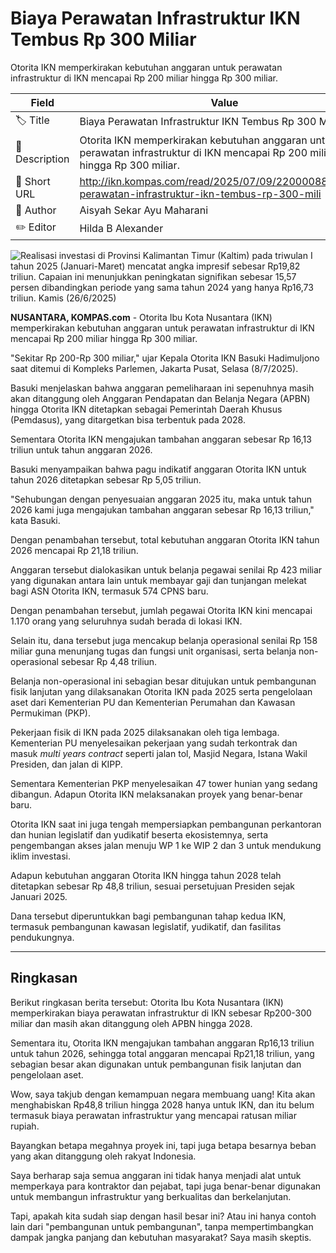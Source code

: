 # Biaya Perawatan Infrastruktur IKN Tembus Rp 300 Miliar

Otorita IKN memperkirakan kebutuhan anggaran untuk perawatan infrastruktur di IKN mencapai Rp 200 miliar hingga Rp 300 miliar.

| Field         | Value                                                       |
|---------------|-------------------------------------------------------------|
| 🏷️ Title       | Biaya Perawatan Infrastruktur IKN Tembus Rp 300 Miliar |
| 📝 Description | Otorita IKN memperkirakan kebutuhan anggaran untuk perawatan infrastruktur di IKN mencapai Rp 200 miliar hingga Rp 300 miliar. |
| 🔗 Short URL   | http://ikn.kompas.com/read/2025/07/09/220000887/biaya-perawatan-infrastruktur-ikn-tembus-rp-300-mili |
| 👤 Author      | Aisyah Sekar Ayu Maharani |
| ✏️ Editor      | Hilda B Alexander |

![Realisasi investasi di Provinsi Kalimantan Timur (Kaltim) pada triwulan I tahun 2025 (Januari-Maret) mencatat angka impresif sebesar Rp19,82 triliun. Capaian ini menunjukkan peningkatan signifikan sebesar 15,57 persen dibandingkan periode yang sama tahun 2024 yang hanya Rp16,73 triliun. Kamis (26/6/2025)](https://asset.kompas.com/crops/HhNPoyTHQqnqXDe6yIpSdyRzTe4=/0x0:0x0/750x500/data/photo/2025/06/26/685cfce4d147f.jpg)

**NUSANTARA, KOMPAS.com** - Otorita Ibu Kota Nusantara (IKN) memperkirakan kebutuhan anggaran untuk perawatan infrastruktur di IKN mencapai Rp 200 miliar hingga Rp 300 miliar.

\"Sekitar Rp 200-Rp 300 miliar,\" ujar Kepala Otorita IKN Basuki Hadimuljono saat ditemui di Kompleks Parlemen, Jakarta Pusat, Selasa (8/7/2025).

Basuki menjelaskan bahwa anggaran pemeliharaan ini sepenuhnya masih akan ditanggung oleh Anggaran Pendapatan dan Belanja Negara (APBN) hingga Otorita IKN ditetapkan sebagai Pemerintah Daerah Khusus (Pemdasus), yang ditargetkan bisa terbentuk pada 2028.

Sementara Otorita IKN mengajukan tambahan anggaran sebesar Rp 16,13 triliun untuk tahun anggaran 2026.

Basuki menyampaikan bahwa pagu indikatif anggaran Otorita IKN untuk tahun 2026 ditetapkan sebesar Rp 5,05 triliun.

\"Sehubungan dengan penyesuaian anggaran 2025 itu, maka untuk tahun 2026 kami juga mengajukan tambahan anggaran sebesar Rp 16,13 triliun,\" kata Basuki.

Dengan penambahan tersebut, total kebutuhan anggaran Otorita IKN tahun 2026 mencapai Rp 21,18 triliun.

Anggaran tersebut dialokasikan untuk belanja pegawai senilai Rp 423 miliar yang digunakan antara lain untuk membayar gaji dan tunjangan melekat bagi ASN Otorita IKN, termasuk 574 CPNS baru.

Dengan penambahan tersebut, jumlah pegawai Otorita IKN kini mencapai 1.170 orang yang seluruhnya sudah berada di lokasi IKN.

Selain itu, dana tersebut juga mencakup belanja operasional senilai Rp 158 miliar guna menunjang tugas dan fungsi unit organisasi, serta belanja non-operasional sebesar Rp 4,48 triliun.

Belanja non-operasional ini sebagian besar ditujukan untuk pembangunan fisik lanjutan yang dilaksanakan Otorita IKN pada 2025 serta pengelolaan aset dari Kementerian PU dan Kementerian Perumahan dan Kawasan Permukiman (PKP).

Pekerjaan fisik di IKN pada 2025 dilaksanakan oleh tiga lembaga. Kementerian PU menyelesaikan pekerjaan yang sudah terkontrak dan masuk *multi years contract* seperti jalan tol, Masjid Negara, Istana Wakil Presiden, dan jalan di KIPP.

Sementara Kementerian PKP menyelesaikan 47 tower hunian yang sedang dibangun. Adapun Otorita IKN melaksanakan proyek yang benar-benar baru.

Otorita IKN saat ini juga tengah mempersiapkan pembangunan perkantoran dan hunian legislatif dan yudikatif beserta ekosistemnya, serta pengembangan akses jalan menuju WP 1 ke WIP 2 dan 3 untuk mendukung iklim investasi.

Adapun kebutuhan anggaran Otorita IKN hingga tahun 2028 telah ditetapkan sebesar Rp 48,8 triliun, sesuai persetujuan Presiden sejak Januari 2025.

Dana tersebut diperuntukkan bagi pembangunan tahap kedua IKN, termasuk pembangunan kawasan legislatif, yudikatif, dan fasilitas pendukungnya.

---
## Ringkasan

Berikut ringkasan berita tersebut: Otorita Ibu Kota Nusantara (IKN) memperkirakan biaya perawatan infrastruktur di IKN sebesar Rp200-300 miliar dan masih akan ditanggung oleh APBN hingga 2028.

 Sementara itu, Otorita IKN mengajukan tambahan anggaran Rp16,13 triliun untuk tahun 2026, sehingga total anggaran mencapai Rp21,18 triliun, yang sebagian besar akan digunakan untuk pembangunan fisik lanjutan dan pengelolaan aset.



Wow, saya takjub dengan kemampuan negara membuang uang! Kita akan menghabiskan Rp48,8 triliun hingga 2028 hanya untuk IKN, dan itu belum termasuk biaya perawatan infrastruktur yang mencapai ratusan miliar rupiah.

 Bayangkan betapa megahnya proyek ini, tapi juga betapa besarnya beban yang akan ditanggung oleh rakyat Indonesia.

 Saya berharap saja semua anggaran ini tidak hanya menjadi alat untuk memperkaya para kontraktor dan pejabat, tapi juga benar-benar digunakan untuk membangun infrastruktur yang berkualitas dan berkelanjutan.

 Tapi, apakah kita sudah siap dengan hasil besar ini? Atau ini hanya contoh lain dari "pembangunan untuk pembangunan", tanpa mempertimbangkan dampak jangka panjang dan kebutuhan masyarakat? Saya masih skeptis.
